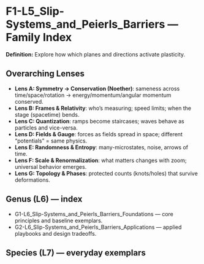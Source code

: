 # F1-L5_Slip-Systems_and_Peierls_Barriers — Family Index
**Definition:** Explore how which planes and directions activate plasticity.

## Overarching Lenses

- **Lens A: Symmetry -> Conservation (Noether)**: sameness across time/space/rotation → energy/momentum/angular momentum conserved.
- **Lens B: Frames & Relativity**: who’s measuring; speed limits; when the stage (spacetime) bends.
- **Lens C: Quantization**: ramps become staircases; waves behave as particles and vice-versa.
- **Lens D: Fields & Gauge**: forces as fields spread in space; different “potentials” = same physics.
- **Lens E: Randomness & Entropy**: many-microstates, noise, arrows of time.
- **Lens F: Scale & Renormalization**: what matters changes with zoom; universal behavior emerges.
- **Lens G: Topology & Phases**: protected counts (knots/holes) that survive deformations.

## Genus (L6) — index
- G1-L6_Slip-Systems_and_Peierls_Barriers_Foundations — core principles and baseline exemplars.
- G2-L6_Slip-Systems_and_Peierls_Barriers_Applications — applied playbooks and design tradeoffs.

## Species (L7) — everyday exemplars
